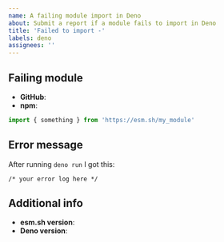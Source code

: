 ```yaml
---
name: A failing module import in Deno
about: Submit a report if a module fails to import in Deno
title: 'Failed to import -'
labels: deno
assignees: ''
---
```


## Failing module

- **GitHub**: 
- **npm**:

```js
import { something } from 'https://esm.sh/my_module'
```

## Error message

After running `deno run` I got this:

```
/* your error log here */
```

## Additional info

- **esm.sh version**:
- **Deno version**:
